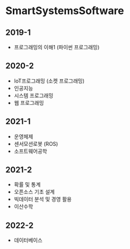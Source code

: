 # SmartSystemsSoftware

## 2019-1
- 프로그래밍의 이해1 (파이썬 프로그래밍)

## 2020-2
- IoT프로그래밍 (소켓 프로그래밍)
- 인공지능
- 시스템 프로그래밍
- 웹 프로그래밍

## 2021-1
- 운영체제
- 센서모션로봇 (ROS)
- 소프트웨어공학

## 2021-2
- 확률 및 통계
- 오픈소스 기초 설계
- 빅데이터 분석 및 경영 활용
- 이산수학

## 2022-2
- 데이터베이스
